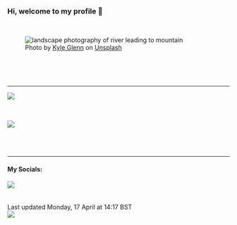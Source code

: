 <h3>Hi, welcome to my profile 👋</h3>

<br />
<figure>
  <img
    src="https://images.unsplash.com/photo-1502298771545-937cd94b0f48?crop=entropy&cs=tinysrgb&fit=max&fm=jpg&ixid=MnwyNzQ3MDB8MHwxfHJhbmRvbXx8fHx8fHx8fDE2ODE3MzQzMTY&ixlib=rb-4.0.3&q=80&w=1080&auto=format"
    alt="landscape photography of river leading to mountain" 
  />
  <figcaption>Photo by <a
    href="https://unsplash.com/@kylejglenn?utm_source=Profile%20readme&utm_medium=referral">Kyle Glenn</a> on <a
    href="https://unsplash.com/?utm_source=Profile%20readme&utm_medium=referral">Unsplash</a></figcaption>
</figure>




  <br /><br /><br />

<hr />
<img
  src="https://github-readme-stats.vercel.app/api?username=shanelucy&show_icons=true&theme=calm"
/>
<br /><br /><br />

<img 
  src="https://github-readme-stats.vercel.app/api/top-langs/?username=shanelucy&theme=calm"
/>
<br /><br /><br /><br />
<hr />
<h4>My Socials:</h4>
<a href="https://uk.linkedin.com/in/shane-lucy-4735b616a">
  <img
    src="https://img.shields.io/badge/linkedin%20-%230077B5.svg?&style=for-the-badge&logo=linkedin&logoColor=white"
  />
</a>
<br /><br /><br />
Last updated Monday, 17 April at 14:17 BST
<br />
<img
  src="https://github.com/ShaneLucy/ShaneLucy/workflows/README%20build/badge.svg"
/>
